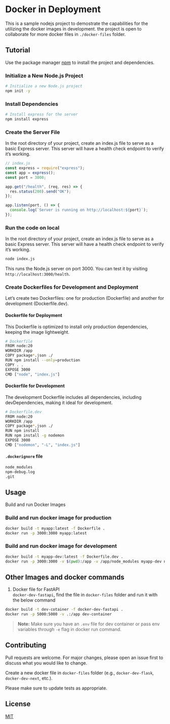 # Docker in Deployment

This is a sample nodejs project to demostrate the capabilities for the utilizing the docker images in development. the project is open to collaborate for more docker files in `./docker-files` folder.

## Tutorial

Use the package manager [npm](https://www.npmjs.com/) to install the project and dependencies.

### Initialize a New Node.js Project

```bash
# Initialize a new Node.js project
npm init -y
```

### Install Dependencies

```bash
# Install express for the server
npm install express
```

### Create the Server File

In the root directory of your project, create an index.js file to serve as a basic Express server. This server will have a health check endpoint to verify it’s working.

```javascript
// index.js
const express = require("express");
const app = express();
const port = 3000;

app.get("/health", (req, res) => {
  res.status(200).send("OK");
});

app.listen(port, () => {
  console.log(`Server is running on http://localhost:${port}`);
});
```

### Run the code on local

In the root directory of your project, create an index.js file to serve as a basic Express server. This server will have a health check endpoint to verify it’s working.

```bash
node index.js
```

This runs the Node.js server on port 3000. You can test it by visiting `http://localhost:3000/health`.

### Create Dockerfiles for Development and Deployment

Let’s create two Dockerfiles: one for production (Dockerfile) and another for development (Dockerfile.dev).

#### Dockerfile for Deployment

This Dockerfile is optimized to install only production dependencies, keeping the image lightweight.

```bash
# Dockerfile
FROM node:20
WORKDIR /app
COPY package*.json ./
RUN npm install --only=production
COPY . .
EXPOSE 3000
CMD ["node", "index.js"]
```

#### Dockerfile for Development

The development Dockerfile includes all dependencies, including devDependencies, making it ideal for development.

```bash
# Dockerfile.dev
FROM node:20
WORKDIR /app
COPY package*.json ./
RUN npm install
RUN npm install -g nodemon
EXPOSE 3000
CMD ["nodemon", "-L", "index.js"]
```

#### `.dockerignore` file

```bash
node_modules
npm-debug.log
.git
```

## Usage

Build and run Docker Images

### Build and run docker image for production

```bash
docker build -t myapp:latest -f Dockerfile .
docker run -p 3000:3000 myapp:latest
```

### Build and run docker image for development

```bash
docker build -t myapp-dev:latest -f Dockerfile.dev .
docker run -p 3000:3000 -v $(pwd):/app -v /app/node_modules myapp-dev nodemon -L index.js
```

## Other Images and docker commands

1. Docker file for FastAPI  
   `docker-dev-fastapi`, find the file in `docker-files` folder and run it with the below command

```bash
docker build -t dev-cotainer -f docker-dev-fastapi .
docker run -p 5000:5000 -v .:/app dev-container
```

> **Note:** Make sure you have an `.env` file for dev container or pass env variables through `-e` flag in docker run command.

## Contributing

Pull requests are welcome. For major changes, please open an issue first
to discuss what you would like to change.

Create a new docker file in `docker-files` folder (e.g., `docker-dev-flask`, `docker-dev-next`, etc.).

Please make sure to update tests as appropriate.

## License

[MIT](https://choosealicense.com/licenses/mit/)
